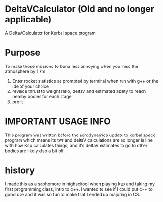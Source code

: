 # DeltaVCalculator (Old and no longer applicable)
A DeltaVCalculator for Kerbal space program
# Purpose
To make those missions to Duna less annoying when you miss the atmosphere by 1 km.
1. Enter rocket statistics as prompted by terminal when run with g++ or the ide of your choice
2. reviece thrust to weight ratio, deltaV and estimated ability to reach nearby bodies for each stage
3. profit
# IMPORTANT USAGE INFO
This program was written before the aerodynamics update to kerbal space program which means its twr and deltaV calculations are no longer in line with how Ksp calculates things, and it's deltaV estimates to go to other bodies are likely also a bit off. 
# history 
I made this as a sophomore in highschool when playing ksp and taking my first programming class, intro to c++. I wanted to see if I could put c++ to good use and it was so fun to make that I ended up majoring in CS.
